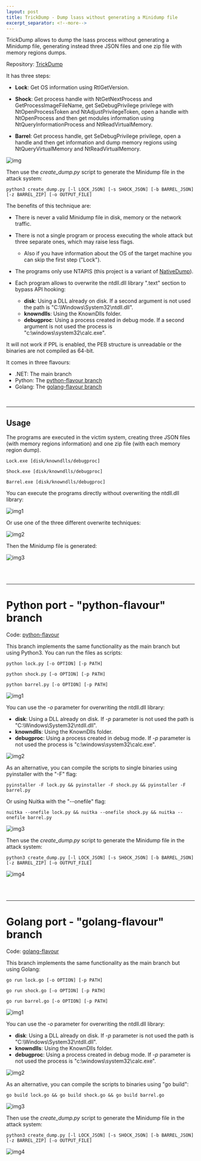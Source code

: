 ```yaml
---
layout: post
title: TrickDump - Dump lsass without generating a Minidump file
excerpt_separator: <!--more-->
---
```


TrickDump allows to dump the lsass process without generating a Minidump file, generating instead three JSON files and one zip file with memory regions dumps.

<!--more-->


Repository: [TrickDump](https://github.com/ricardojoserf/TrickDump)

It has three steps:

- **Lock**: Get OS information using RtlGetVersion.

- **Shock**: Get process handle with NtGetNextProcess and GetProcessImageFileName, get SeDebugPrivilege privilege with NtOpenProcessToken and NtAdjustPrivilegeToken, open a handle with NtOpenProcess and then get modules information using NtQueryInformationProcess and NtReadVirtualMemory.

- **Barrel**: Get process handle, get SeDebugPrivilege privilege, open a handle and then get information and dump memory regions using NtQueryVirtualMemory and NtReadVirtualMemory. 


![img](https://raw.githubusercontent.com/ricardojoserf/ricardojoserf.github.io/master/images/trickdump/trickdump.drawio.png)


Then use the *create_dump.py* script to generate the Minidump file in the attack system:

```
python3 create_dump.py [-l LOCK_JSON] [-s SHOCK_JSON] [-b BARREL_JSON] [-z BARREL_ZIP] [-o OUTPUT_FILE] 
```

The benefits of this technique are:

- There is never a valid Minidump file in disk, memory or the network traffic.

- There is not a single program or process executing the whole attack but three separate ones, which may raise less flags.
	- Also if you have information about the OS of the target machine you can skip the first step ("Lock").

- The programs only use NTAPIS (this project is a variant of [NativeDump](https://github.com/ricardojoserf/NativeDump)).

- Each program allows to overwrite the ntdll.dll library ".text" section to bypass API hooking:
  - **disk**: Using a DLL already on disk. If a second argument is not used the path is "C:\Windows\System32\ntdll.dll".
  - **knowndlls**: Using the KnownDlls folder.
  - **debugproc**: Using a process created in debug mode. If a second argument is not used the process is "c:\windows\system32\calc.exe".

It will not work if PPL is enabled, the PEB structure is unreadable or the binaries are not compiled as 64-bit.

It comes in three flavours:

- .NET: The main branch
- Python: The [python-flavour branch](https://github.com/ricardojoserf/TrickDump/tree/python-flavour)
- Golang: The [golang-flavour branch](https://github.com/ricardojoserf/TrickDump/tree/golang-flavour)

<br>

-------------------------

## Usage

The programs are executed in the victim system, creating three JSON files (with memory regions information) and one zip file (with each memory region dump).

```
Lock.exe [disk/knowndlls/debugproc]

Shock.exe [disk/knowndlls/debugproc]

Barrel.exe [disk/knowndlls/debugproc]
```

You can execute the programs directly without overwriting the ntdll.dll library:

![img1](https://raw.githubusercontent.com/ricardojoserf/ricardojoserf.github.io/master/images/trickdump/Screenshot_1.png)

Or use one of the three different overwrite techniques:

![img2](https://raw.githubusercontent.com/ricardojoserf/ricardojoserf.github.io/master/images/trickdump/Screenshot_2.png)

Then the Minidump file is generated:

![img3](https://raw.githubusercontent.com/ricardojoserf/ricardojoserf.github.io/master/images/trickdump/Screenshot_3.png)

<br>
<br>

---------------------------------

# Python port - "python-flavour" branch

Code: [python-flavour](https://github.com/ricardojoserf/TrickDump/tree/python-flavour)

This branch implements the same functionality as the main branch but using Python3. You can run the files as scripts:

```
python lock.py [-o OPTION] [-p PATH]

python shock.py [-o OPTION] [-p PATH]

python barrel.py [-o OPTION] [-p PATH]
```

![img1](https://raw.githubusercontent.com/ricardojoserf/ricardojoserf.github.io/master/images/trickdump/Screenshot_py1.png)

You can use the *-o* parameter for overwriting the ntdll.dll library:
- **disk**: Using a DLL already on disk. If *-p* parameter is not used the path is "C:\Windows\System32\ntdll.dll".
- **knowndlls**: Using the KnownDlls folder.
- **debugproc**: Using a process created in debug mode. If *-p* parameter is not used the process is "c:\windows\system32\calc.exe".

![img2](https://raw.githubusercontent.com/ricardojoserf/ricardojoserf.github.io/master/images/trickdump/Screenshot_py2.png)

As an alternative, you can compile the scripts to single binaries using pyinstaller with the "-F" flag:

```
pyinstaller -F lock.py && pyinstaller -F shock.py && pyinstaller -F barrel.py
```

Or using Nuitka with the "--onefile" flag:

```
nuitka --onefile lock.py && nuitka --onefile shock.py && nuitka --onefile barrel.py
```

![img3](https://raw.githubusercontent.com/ricardojoserf/ricardojoserf.github.io/master/images/trickdump/Screenshot_py3.png)


Then use the *create_dump.py* script to generate the Minidump file in the attack system:

```
python3 create_dump.py [-l LOCK_JSON] [-s SHOCK_JSON] [-b BARREL_JSON] [-z BARREL_ZIP] [-o OUTPUT_FILE]
```

![img4](https://raw.githubusercontent.com/ricardojoserf/ricardojoserf.github.io/master/images/trickdump/Screenshot_py4.png)

<br>
<br>

---------------------------------

# Golang port - "golang-flavour" branch

Code: [golang-flavour](https://github.com/ricardojoserf/TrickDump/tree/golang-flavour)

This branch implements the same functionality as the main branch but using Golang:

```
go run lock.go [-o OPTION] [-p PATH]

go run shock.go [-o OPTION] [-p PATH]

go run barrel.go [-o OPTION] [-p PATH]
```

![img1](https://raw.githubusercontent.com/ricardojoserf/ricardojoserf.github.io/master/images/trickdump/Screenshot_go1.png)

You can use the *-o* parameter for overwriting the ntdll.dll library:
- **disk**: Using a DLL already on disk. If *-p* parameter is not used the path is "C:\Windows\System32\ntdll.dll".
- **knowndlls**: Using the KnownDlls folder.
- **debugproc**: Using a process created in debug mode. If *-p* parameter is not used the process is "c:\windows\system32\calc.exe".

![img2](https://raw.githubusercontent.com/ricardojoserf/ricardojoserf.github.io/master/images/trickdump/Screenshot_go2.png)

As an alternative, you can compile the scripts to binaries using "go build":

```
go build lock.go && go build shock.go && go build barrel.go
``` 

![img3](https://raw.githubusercontent.com/ricardojoserf/ricardojoserf.github.io/master/images/trickdump/Screenshot_go3.png)

Then use the *create_dump.py* script to generate the Minidump file in the attack system:

```
python3 create_dump.py [-l LOCK_JSON] [-s SHOCK_JSON] [-b BARREL_JSON] [-z BARREL_ZIP] [-o OUTPUT_FILE]
```

![img4](https://raw.githubusercontent.com/ricardojoserf/ricardojoserf.github.io/master/images/trickdump/Screenshot_go4.png)

<br>
